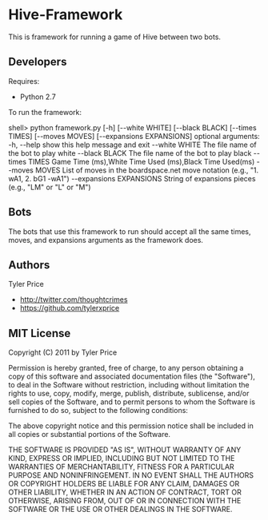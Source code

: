 # Hive-Framework

This is framework for running a game of Hive between two bots.

## Developers

Requires:

 * Python 2.7

To run the framework:

shell> python framework.py [-h] [--white WHITE] [--black BLACK] [--times TIMES] [--moves MOVES] [--expansions EXPANSIONS]
optional arguments:
  -h, --help                show this help message and exit
  --white WHITE             The file name of the bot to play white
  --black BLACK             The file name of the bot to play black
  --times TIMES             Game Time (ms),White Time Used (ms),Black Time Used(ms)
  --moves MOVES             List of moves in the boardspace.net move notation (e.g., "1. wA1, 2. bG1 -wA1")
  --expansions EXPANSIONS   String of expansions pieces (e.g., "LM" or "L" or "M")

## Bots

The bots that use this framework to run should accept all the same times, moves, and expansions arguments as the framework does.


## Authors

Tyler Price

* http://twitter.com/thoughtcrimes
* https://github.com/tylerxprice


## MIT License

Copyright (C) 2011 by Tyler Price

Permission is hereby granted, free of charge, to any person obtaining a copy
of this software and associated documentation files (the "Software"), to deal
in the Software without restriction, including without limitation the rights
to use, copy, modify, merge, publish, distribute, sublicense, and/or sell
copies of the Software, and to permit persons to whom the Software is
furnished to do so, subject to the following conditions:

The above copyright notice and this permission notice shall be included in
all copies or substantial portions of the Software.

THE SOFTWARE IS PROVIDED "AS IS", WITHOUT WARRANTY OF ANY KIND, EXPRESS OR
IMPLIED, INCLUDING BUT NOT LIMITED TO THE WARRANTIES OF MERCHANTABILITY,
FITNESS FOR A PARTICULAR PURPOSE AND NONINFRINGEMENT. IN NO EVENT SHALL THE
AUTHORS OR COPYRIGHT HOLDERS BE LIABLE FOR ANY CLAIM, DAMAGES OR OTHER
LIABILITY, WHETHER IN AN ACTION OF CONTRACT, TORT OR OTHERWISE, ARISING FROM,
OUT OF OR IN CONNECTION WITH THE SOFTWARE OR THE USE OR OTHER DEALINGS IN
THE SOFTWARE.

